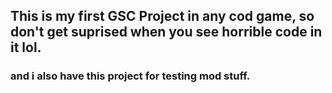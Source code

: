 ## This is my first GSC Project in any cod game, so don't get suprised when you see horrible code in it lol.
### and i also have this project for testing mod stuff.
